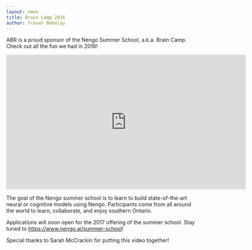 ```yaml
---
layout: news
title: Brain Camp 2016
author: Trevor Bekolay
---
```


<p class="lead">
  ABR is a proud sponsor of the Nengo Summer School, a.k.a. Brain Camp.<br />
  Check out all the fun we had in 2016!
</p>

<iframe width="640" height="360" src="https://www.youtube.com/embed/K-o-MJJY7ss?list=PLYLu6sY3jnoVgeFX4GMFaECP_y1aAKxHE" frameborder="0" allowfullscreen></iframe>

The goal of the Nengo summer school is to
learn to build state-of-the-art neural or cognitive models using Nengo.
Participants come from all around the world
to learn, collaborate, and enjoy southern Ontario.

Applications will soon open for the 2017 offering of the summer school.
Stay tuned to <https://www.nengo.ai/summer-school>!

Special thanks to Sarah McCrackin for putting this video together!

